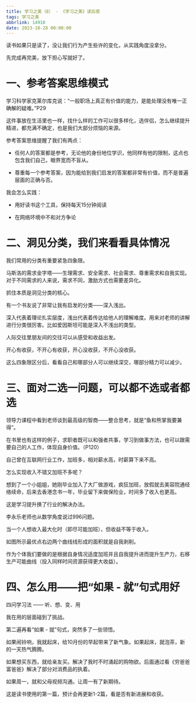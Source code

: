 ```yaml
---
title: 学习之美（8） - 《学习之美》读后感
tags: 学习之美
abbrlink: 14910
date: 2023-10-28 00:00:00
---
```


读书如果只是读了，没让我们行为产生些许的变化，从实践角度没拿分。

先完成再完美，放下担心写就好了。

# 一、参考答案思维模式

学习科学家克莱尔库克说：“一般职场上真正有价值的能力，是能处理没有唯一正确解的疑难。”P29

这件事放在生活里也一样，找什么样的工作可以很多样化，选伴侣，怎么继续提升精进，都充满不确定，也是我们大部分烦恼的来源。

参考答案思维提醒了我们有两点：

- 任何人的答案都是参考，无论他的身份地位学识，他同样有他的限制，这点也包含我们自己，眼界宽而不盲从。

- 尊重每一个参考答案，因为能给到我们启发的答案都非常有价值，而不是普遍层面的正确与否。

我会怎么实践：

- 用好读书这个工具，保持每天15分钟阅读

- 在网络环境中不和对方争论

# 二、洞见分类，我们来看看具体情况

我们常用的分类有重要紧急四象限。

马斯洛的需求金字塔——生理需求、安全需求、社会需求、尊重需求和自我实现。对于不同需求的人来说，需求不同，激励方式也需要差异化。

抓住本质是洞见分类的核心。

有一个书友说了非常让我有启发的分类——深入浅出。

深入代表着理论扎实层度，浅出代表着传达给他人的理解难度。用来对老师的讲解进行分类很厉害。比如爱因斯坦可能是深入不浅出的类型。

人际交往里朋友间的交往可以从感受和收益出发。

开心有收获，不开心有收获，开心没收获，不开心没收获。

这么四象限区分后，看看自己和哪部分人可以继续深交，哪部分精力可以减少。

# 三、面对二选一问题，可以都不选或者都选

领导力课程中看到老师谈到最高级的智商——整合思考，就是“鱼和熊掌我要兼得”。

在书里也有这样的例子，求职者既可以和强者共事，学习到做事方法，也可以跟需要自己的人工作，体现自身价值。（P120）

自己曾在互联网行业工作，加班多，相对薪水高，时薪算下来不高。

怎么实现收入不错又加班不多呢？

想到了一个小姐姐，她刚毕业加入了大厂做游戏，疯狂加班，放假就去美容院通经络续命，后来去香港念书一年，毕业留下来做保险业，时间多了收入也更高。

这是学习提升换了行业的解决办法。

李永乐老师也从数学角度说过996问题。

当一个人想收入最大化时（即尽可能加班），但收益不等于收入。

如图所示最优点右边两个曲线线形成的面积就是自我剥削。

作为个体我们要做的是根据自身情况适度加班并且自我提升进而提升生产力，右移生产可能曲线（投入同样时间资源获得更大收益）。

# 四、怎么用——把“如果 - 就”句式用好

四问学习法 —— 听、想、变、用

我在用的层面碰到了挑战。

第二遍再看“如果 - 就”句式，突然多了一些领悟。

如果闹铃响，我就起床，给10月份的早起带来了新气象。如果起床，就泡茶，新的一天热气腾腾。

如果想买东西，就给亲友买。解决了我时不时涌起的购物欲。后面通过看《穷爸爸富爸爸》解决了部分对消费品的执着。

如果周一，就和父母视频沟通。让周一有了新期待。

这是读书使用的第一篇，预计会再更新1-2篇，看是否有新进展和收获。
